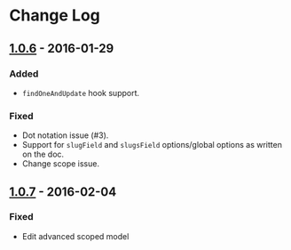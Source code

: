 # Change Log

## [1.0.6] - 2016-01-29

### Added

- `findOneAndUpdate` hook support.

### Fixed

- Dot notation issue (#3).
- Support for `slugField` and `slugsField` options/global options as written on the doc. 
- Change scope issue.

## [1.0.7] - 2016-02-04

### Fixed

- Edit advanced scoped model


[1.0.6]: https://github.com/budiadiono/mongoose-slug-hero/compare/cf470915502218ff38227cd52ba710702ae23d1d...c3ce00b4c08ff913b3517f2c906d3e1edb106c8e
[1.0.7]: https://github.com/budiadiono/mongoose-slug-hero/compare/v1.0.6...v1.0.7